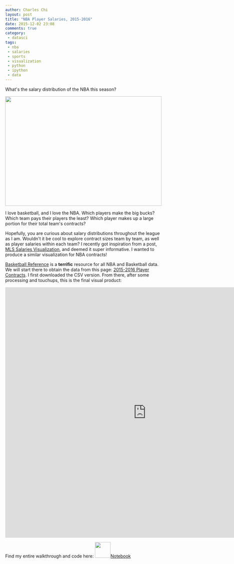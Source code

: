 ```yaml
---
author: Charles Chi
layout: post
title: "NBA Player Salaries, 2015-2016"
date: 2015-12-02 23:08
comments: true
category:
 - datasci
tags:
 - nba
 - salaries
 - sports
 - visualization
 - python
 - ipython
 - data
---
```


What's the salary distribution of the NBA this season?

<img src="https://pixabay.com/static/uploads/photo/2014/05/13/04/23/economy-343066_960_720.jpg" style="width:500px;height:350px;">

I love basketball, and I love the NBA. Which players make the big bucks? Which team pays their players the least? Which player makes up a large portion for their total team's contracts?

Hopefully, you are curious about salary distributions throughout the league as I am. Wouldn't it be cool to explore contract sizes team by team, as well as player salaries within each team? I recently got inspiration from a post,
<a href="http://www.stathunting.com/2015/08/18/2015-mls-salaries-and-you-can-add-hypothetical-signings-tableau-public-drogba/" target="_blank">MLS Salaries Visualization</a>, and deemed it super informative. I wanted to produce a similar visualization for NBA contracts!

<a href="http://www.basketball-reference.com" target="_blank">Basketball Reference</a> is a <b>terrific</b> resource for all NBA and Basketball data. We will start there to obtain the data from this page: <a href="http://www.basketball-reference.com/contracts/players.html" target="_blank">2015-2016 Player Contracts</a>. I first downloaded the CSV version. From there, after some processing and touchups, this is the final visual product:

<div align='center'>
<iframe width="900" height="800" frameborder="0" scrolling="no" src="https://plot.ly/~cchi/478.embed"></iframe>
</div>

Find my entire walkthrough and code here:
<a href="http://nbviewer.ipython.org/github/cchi/bballysis/blob/master/2015-16_salaryviz/2015-16_nba_salaries.ipynb" target="_blank"><img src="https://avatars3.githubusercontent.com/u/7388996" style="width:50px;height:50px;">Notebook</a>